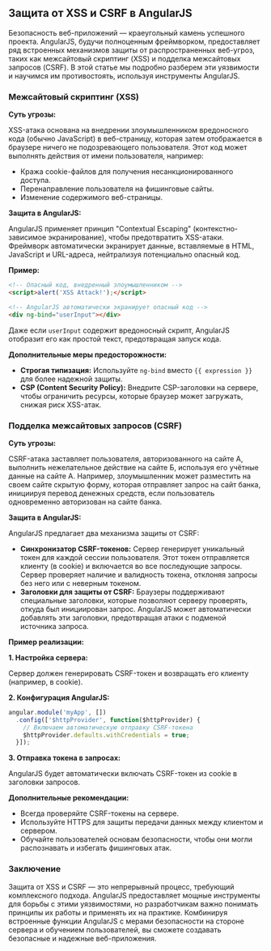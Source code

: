 ## Защита от XSS и CSRF в AngularJS

Безопасность веб-приложений — краеугольный камень успешного проекта.  AngularJS, будучи полноценным фреймворком, предоставляет ряд встроенных механизмов защиты от распространенных веб-угроз, таких как межсайтовый скриптинг (XSS) и подделка межсайтовых запросов (CSRF). В этой статье мы подробно разберем эти уязвимости и научимся им противостоять, используя инструменты AngularJS.

### Межсайтовый скриптинг (XSS)

**Суть угрозы:**

XSS-атака основана на внедрении злоумышленником вредоносного кода (обычно JavaScript) в веб-страницу, которая затем отображается в браузере ничего не подозревающего пользователя.  Этот код может выполнять действия от имени пользователя, например:

* Кража cookie-файлов для получения несанкционированного доступа.
* Перенаправление пользователя на фишинговые сайты.
* Изменение содержимого веб-страницы.

**Защита в AngularJS:**

AngularJS применяет принцип "Contextual Escaping" (контекстно-зависимое экранирование), чтобы предотвратить XSS-атаки. Фреймворк автоматически экранирует данные, вставляемые в HTML, JavaScript и URL-адреса, нейтрализуя потенциально опасный код.

**Пример:**

```html
<!-- Опасный код, внедренный злоумышленником -->
<script>alert('XSS Attack!');</script>

<!-- AngularJS автоматически экранирует опасный код -->
<div ng-bind="userInput"></div> 
```

Даже если `userInput` содержит вредоносный скрипт, AngularJS отобразит его как простой текст, предотвращая запуск кода.

**Дополнительные меры предосторожности:**

* **Строгая типизация:** Используйте `ng-bind` вместо `{{ expression }}` для более надежной защиты.
* **CSP (Content Security Policy):**  Внедрите CSP-заголовки на сервере, чтобы ограничить ресурсы, которые браузер может загружать, снижая риск XSS-атак.

### Подделка межсайтовых запросов (CSRF)

**Суть угрозы:**

CSRF-атака заставляет пользователя, авторизованного на сайте А, выполнить нежелательное действие на сайте Б, используя его учётные данные на сайте А. Например, злоумышленник может разместить на своем сайте скрытую форму, которая отправляет запрос на сайт банка, инициируя перевод денежных средств,  если пользователь одновременно авторизован на сайте банка.

**Защита в AngularJS:**

AngularJS предлагает два механизма защиты от CSRF:

* **Синхронизатор CSRF-токенов:**  Сервер генерирует уникальный токен для каждой сессии пользователя.  Этот токен отправляется клиенту (в cookie) и включается во все последующие запросы.  Сервер проверяет наличие и валидность токена, отклоняя запросы без него или с неверным токеном.
* **Заголовки для защиты от CSRF:** Браузеры поддерживают специальные заголовки, которые позволяют серверу проверять,  откуда был инициирован запрос. AngularJS может автоматически добавлять эти заголовки, предотвращая атаки с подменой источника запроса.

**Пример реализации:**

**1. Настройка сервера:** 

Сервер должен генерировать CSRF-токен и возвращать его клиенту (например, в cookie). 

**2. Конфигурация AngularJS:**

```javascript
angular.module('myApp', [])
  .config(['$httpProvider', function($httpProvider) {
    // Включаем автоматическую отправку CSRF-токена
    $httpProvider.defaults.withCredentials = true;
  }]);
```

**3. Отправка токена в запросах:**

AngularJS будет автоматически включать CSRF-токен из cookie в заголовки запросов.

**Дополнительные рекомендации:**

* Всегда проверяйте CSRF-токены на сервере.
* Используйте HTTPS для защиты передачи данных между клиентом и сервером.
* Обучайте пользователей основам безопасности, чтобы они могли распознавать и избегать фишинговых атак.

### Заключение

Защита от XSS и CSRF — это непрерывный процесс, требующий комплексного подхода. AngularJS предоставляет мощные инструменты для борьбы с этими уязвимостями, но разработчикам важно понимать принципы их работы и применять их на практике. Комбинируя встроенные функции AngularJS с мерами безопасности на стороне сервера и обучением пользователей, вы сможете создавать безопасные и надежные веб-приложения. 
